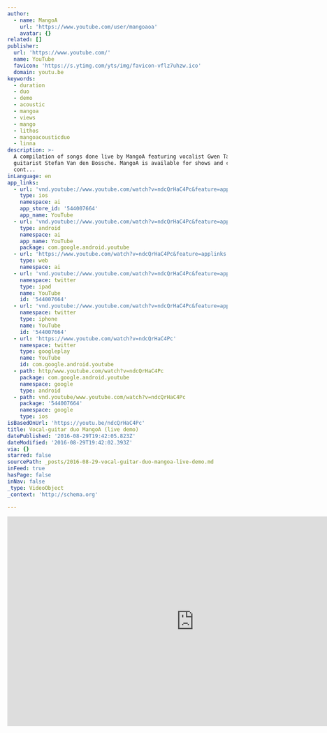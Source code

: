 ```yaml
---
author:
  - name: MangoA
    url: 'https://www.youtube.com/user/mangoaoa'
    avatar: {}
related: []
publisher:
  url: 'https://www.youtube.com/'
  name: YouTube
  favicon: 'https://s.ytimg.com/yts/img/favicon-vflz7uhzw.ico'
  domain: youtu.be
keywords:
  - duration
  - duo
  - demo
  - acoustic
  - mangoa
  - views
  - mango
  - lithos
  - mangoacousticduo
  - linna
description: >-
  A compilation of songs done live by MangoA featuring vocalist Gwen Taylor and
  guitarist Stefan Van den Bossche. MangoA is available for shows and can be
  cont...
inLanguage: en
app_links:
  - url: 'vnd.youtube://www.youtube.com/watch?v=ndcQrHaC4Pc&feature=applinks'
    type: ios
    namespace: ai
    app_store_id: '544007664'
    app_name: YouTube
  - url: 'vnd.youtube://www.youtube.com/watch?v=ndcQrHaC4Pc&feature=applinks'
    type: android
    namespace: ai
    app_name: YouTube
    package: com.google.android.youtube
  - url: 'https://www.youtube.com/watch?v=ndcQrHaC4Pc&feature=applinks'
    type: web
    namespace: ai
  - url: 'vnd.youtube://www.youtube.com/watch?v=ndcQrHaC4Pc&feature=applinks'
    namespace: twitter
    type: ipad
    name: YouTube
    id: '544007664'
  - url: 'vnd.youtube://www.youtube.com/watch?v=ndcQrHaC4Pc&feature=applinks'
    namespace: twitter
    type: iphone
    name: YouTube
    id: '544007664'
  - url: 'https://www.youtube.com/watch?v=ndcQrHaC4Pc'
    namespace: twitter
    type: googleplay
    name: YouTube
    id: com.google.android.youtube
  - path: http/www.youtube.com/watch?v=ndcQrHaC4Pc
    package: com.google.android.youtube
    namespace: google
    type: android
  - path: vnd.youtube/www.youtube.com/watch?v=ndcQrHaC4Pc
    package: '544007664'
    namespace: google
    type: ios
isBasedOnUrl: 'https://youtu.be/ndcQrHaC4Pc'
title: Vocal-guitar duo MangoA (live demo)
datePublished: '2016-08-29T19:42:05.823Z'
dateModified: '2016-08-29T19:42:02.393Z'
via: {}
starred: false
sourcePath: _posts/2016-08-29-vocal-guitar-duo-mangoa-live-demo.md
inFeed: true
hasPage: false
inNav: false
_type: VideoObject
_context: 'http://schema.org'

---
```

<iframe src="https://cdn.embedly.com/widgets/media.html?src=https%3A%2F%2Fwww.youtube.com%2Fembed%2FndcQrHaC4Pc%3Ffeature%3Doembed&amp;url=http%3A%2F%2Fwww.youtube.com%2Fwatch%3Fv%3DndcQrHaC4Pc&amp;image=https%3A%2F%2Fi.ytimg.com%2Fvi%2FndcQrHaC4Pc%2Fhqdefault.jpg&amp;key=b7d04c9b404c499eba89ee7072e1c4f7&amp;type=text%2Fhtml&amp;schema=youtube" width="854" height="480" scrolling="no" frameborder="0" allowfullscreen="" style=""></iframe>